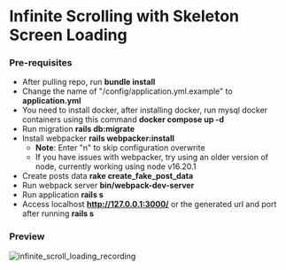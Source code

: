 # Infinite Scrolling with Skeleton Screen Loading

### Pre-requisites
 - After pulling repo, run **bundle install**
 - Change the name of "/config/application.yml.example" to **application.yml**
 - You need to install docker, after installing docker, run mysql docker containers using this command **docker compose up -d**
 - Run migration **rails db:migrate**
 - Install webpacker **rails webpacker:install**
   - **Note**: Enter "n" to skip configuration overwrite
   - If you have issues with webpacker, try using an older version of node, currently working using node v16.20.1
 - Create posts data **rake create_fake_post_data**
 - Run webpack server **bin/webpack-dev-server**
 - Run application **rails s**
 - Access localhost **http://127.0.0.1:3000/** or the generated url and port after running **rails s**

### Preview
![infinite_scroll_loading_recording](https://github.com/voidzenn/infinite_scroll_loading_rails/assets/47482620/7ffd52d1-d2d1-4abd-a217-c124b97b724a)
